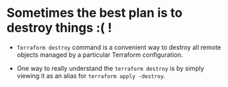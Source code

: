 # Sometimes the best plan is to destroy things :( !

- `Terraform destroy` command is a convenient way to destroy all remote objects managed by a particular Terraform configuration.

- One way to really understand the `terraform destroy` is by simply viewing it as an alias for `terraform apply -destroy`.
